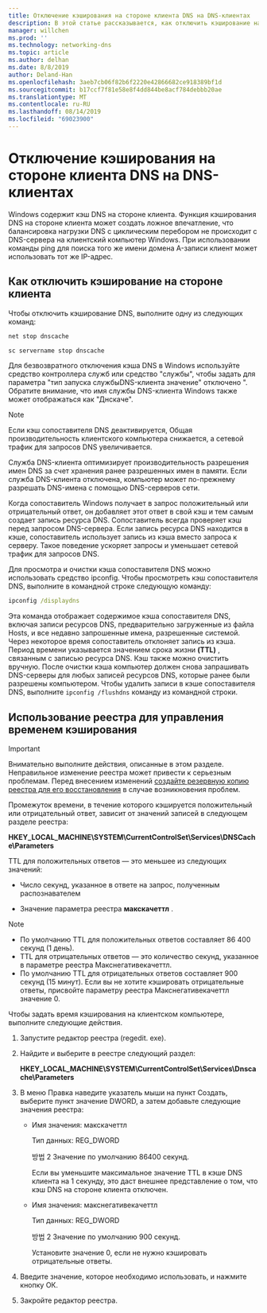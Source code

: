 ```yaml
---
title: Отключение кэширования на стороне клиента DNS на DNS-клиентах
description: В этой статье рассказывается, как отключить кэширование на стороне клиента DNS для DNS-клиентов.
manager: willchen
ms.prod: ''
ms.technology: networking-dns
ms.topic: article
ms.author: delhan
ms.date: 8/8/2019
author: Deland-Han
ms.openlocfilehash: 3aeb7cb06f82b6f2220e42866682ce918389bf1d
ms.sourcegitcommit: b17ccf7f81e58e8f4dd844be8acf784debbb20ae
ms.translationtype: MT
ms.contentlocale: ru-RU
ms.lasthandoff: 08/14/2019
ms.locfileid: "69023900"
---
```

# <a name="disable-dns-client-side-caching-on-dns-clients"></a>Отключение кэширования на стороне клиента DNS на DNS-клиентах

Windows содержит кэш DNS на стороне клиента. Функция кэширования DNS на стороне клиента может создать ложное впечатление, что балансировка нагрузки DNS с циклическим перебором не происходит с DNS-сервера на клиентский компьютер Windows. При использовании команды ping для поиска того же имени домена A-записи клиент может использовать тот же IP-адрес.  

## <a name="how-to-disable-client-side-caching"></a>Как отключить кэширование на стороне клиента

Чтобы отключить кэширование DNS, выполните одну из следующих команд:

```cmd
net stop dnscache
```

```cmd
sc servername stop dnscache
```


Для безвозвратного отключения кэша DNS в Windows используйте средство контроллера служб или средство "службы", чтобы задать для параметра "тип запуска службыDNS-клиента значение" отключено ". Обратите внимание, что имя службы DNS-клиента Windows также может отображаться как "Днскаче". 

> [!NOTE]
> Если кэш сопоставителя DNS деактивируется, Общая производительность клиентского компьютера снижается, а сетевой трафик для запросов DNS увеличивается. 

Служба DNS-клиента оптимизирует производительность разрешения имен DNS за счет хранения ранее разрешенных имен в памяти. Если служба DNS-клиента отключена, компьютер может по-прежнему разрешать DNS-имена с помощью DNS-серверов сети. 

Когда сопоставитель Windows получает в запрос положительный или отрицательный ответ, он добавляет этот ответ в свой кэш и тем самым создает запись ресурса DNS. Сопоставитель всегда проверяет кэш перед запросом DNS-сервера. Если запись ресурса DNS находится в кэше, сопоставитель использует запись из кэша вместо запроса к серверу. Такое поведение ускоряет запросы и уменьшает сетевой трафик для запросов DNS. 

Для просмотра и очистки кэша сопоставителя DNS можно использовать средство ipconfig. Чтобы просмотреть кэш сопоставителя DNS, выполните в командной строке следующую команду:

```cmd
ipconfig /displaydns 
```

Эта команда отображает содержимое кэша сопоставителя DNS, включая записи ресурсов DNS, предварительно загруженные из файла Hosts, и все недавно запрошенные имена, разрешенные системой. Через некоторое время сопоставитель отклоняет запись из кэша. Период времени указывается значением срока жизни **(TTL)** , связанным с записью ресурса DNS. Кэш также можно очистить вручную. После очистки кэша компьютер должен снова запрашивать DNS-серверы для любых записей ресурсов DNS, которые ранее были разрешены компьютером. Чтобы удалить записи в кэше сопоставителя DNS, выполните `ipconfig /flushdns` команду из командной строки.

## <a name="using-the-registry-to-control-the-caching-time"></a>Использование реестра для управления временем кэширования

> [!IMPORTANT]  
> Внимательно выполните действия, описанные в этом разделе. Неправильное изменение реестра может привести к серьезным проблемам. Перед внесением изменений [создайте резервную копию реестра для его восстановления](https://support.microsoft.com/help/322756) в случае возникновения проблем.

Промежуток времени, в течение которого кэшируется положительный или отрицательный ответ, зависит от значений записей в следующем разделе реестра:

**HKEY_LOCAL_MACHINE\SYSTEM\CurrentControlSet\Services\DNSCache\Parameters**

TTL для положительных ответов — это меньшее из следующих значений: 

- Число секунд, указанное в ответе на запрос, полученным распознавателем

- Значение параметра реестра **макскачеттл** .

>[!Note]
>- По умолчанию TTL для положительных ответов составляет 86 400 секунд (1 день).
>- TTL для отрицательных ответов — это количество секунд, указанное в параметре реестра Макснегативекачеттл.
>- По умолчанию TTL для отрицательных ответов составляет 900 секунд (15 минут).
Если вы не хотите кэшировать отрицательные ответы, присвойте параметру реестра Макснегативекачеттл значение 0.

Чтобы задать время кэширования на клиентском компьютере, выполните следующие действия.

1. Запустите редактор реестра (regedit. exe).

2. Найдите и выберите в реестре следующий раздел:

   **HKEY_LOCAL_MACHINE\SYSTEM\CurrentControlSet\Services\Dnscache\Parameters**

3. В меню Правка наведите указатель мыши на пункт Создать, выберите пункт значение DWORD, а затем добавьте следующие значения реестра:

   - Имя значения: макскачеттл

     Тип данных: REG_DWORD

     방법 2 Значение по умолчанию 86400 секунд. 
     
     Если вы уменьшите максимальное значение TTL в кэше DNS клиента на 1 секунду, это даст внешнее представление о том, что кэш DNS на стороне клиента отключен.    

   - Имя значения: макснегативекачеттл

     Тип данных: REG_DWORD

     방법 2 Значение по умолчанию 900 секунд. 
     
     Установите значение 0, если не нужно кэшировать отрицательные ответы.

4. Введите значение, которое необходимо использовать, и нажмите кнопку ОК.

5. Закройте редактор реестра.